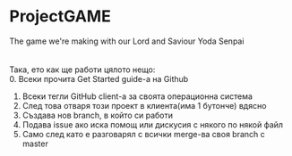 # ProjectGAME
The game we're making with our Lord and Saviour Yoda Senpai<br />
<br />
<br />
Така, ето как ще работи цялото нещо:<br />
0. Всеки прочита Get Started guide-а на Github<br />
1. Всеки тегли GitHub client-а за своята операционна система<br />
2. След това отваря този проект в клиента(има 1 бутонче) вдясно<br />
3. Създава нов branch, в който си работи<br />
4. Подава issue ако иска помощ или дискусия с някого по някой файл<br />
5. Само след като е разговарял с всички merge-ва своя branch с master<br />
